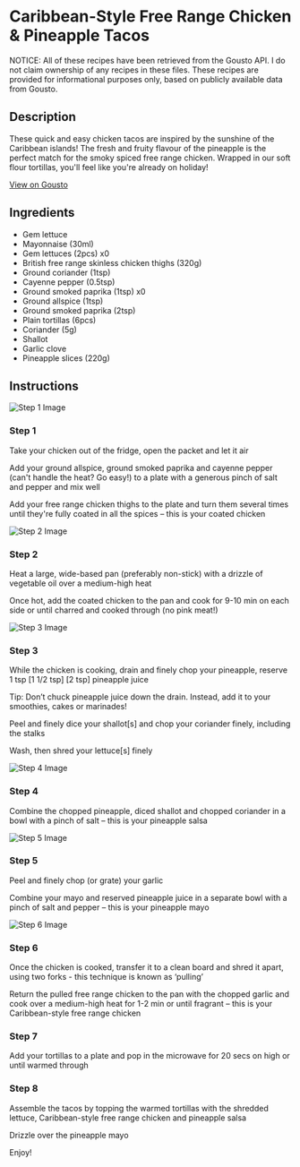 # Caribbean-Style Free Range Chicken & Pineapple Tacos

NOTICE: All of these recipes have been retrieved from the Gousto API. I do not claim ownership of any recipes in these files. These recipes are provided for informational purposes only, based on publicly available data from Gousto.

## Description

These quick and easy chicken tacos are inspired by the sunshine of the Caribbean islands! The fresh and fruity flavour of the pineapple is the perfect match for the smoky spiced free range chicken. Wrapped in our soft flour tortillas, you'll feel like you're already on holiday!

[View on Gousto](https://www.gousto.co.uk/recipes/cookbook/caribbean-style-free-range-chicken-pineapple-tacos)

## Ingredients

- Gem lettuce
- Mayonnaise (30ml)
- Gem lettuces (2pcs) x0
- British free range skinless chicken thighs (320g)
- Ground coriander (1tsp)
- Cayenne pepper (0.5tsp)
- Ground smoked paprika (1tsp) x0
- Ground allspice (1tsp)
- Ground smoked paprika (2tsp)
- Plain tortillas (6pcs)
- Coriander (5g)
- Shallot
- Garlic clove
- Pineapple slices (220g)

## Instructions

![Step 1 Image](https://production-media.gousto.co.uk/cms/recipe-step-image/Step-1-1688462397388-x200.jpg)

### Step 1

Take your chicken out of the fridge, open the packet and let it air

Add your ground allspice, ground smoked paprika and cayenne pepper (can't handle the heat? Go easy!) to a plate with a generous pinch of salt and pepper and mix well

Add your free range chicken thighs to the plate and turn them several times until they're fully coated in all the spices – this is your coated chicken

![Step 2 Image](https://production-media.gousto.co.uk/cms/recipe-step-image/Step-2-1688462400405-x200.jpg)

### Step 2

Heat a large, wide-based pan (preferably non-stick) with a drizzle of vegetable oil over a medium-high heat

Once hot, add the coated chicken to the pan and cook for 9-10 min on each side or until charred and cooked through (no pink meat!)

![Step 3 Image](https://production-media.gousto.co.uk/cms/recipe-step-image/Step-3-1688462403485-x200.jpg)

### Step 3

While the chicken is cooking, drain and finely chop your pineapple, reserve 1 tsp <span class="text-purple">[1 1/2 tsp]</span> <span class="text-danger">[2 tsp]</span> pineapple juice

Tip: Don’t chuck pineapple juice down the drain. Instead, add it to your smoothies, cakes or marinades!

Peel and finely dice your shallot[s] and chop your coriander finely, including the stalks

Wash, then shred your lettuce[s] finely

![Step 4 Image](https://production-media.gousto.co.uk/cms/recipe-step-image/Step-4-1688462406204-x200.jpg)

### Step 4

Combine the chopped pineapple, diced shallot and chopped coriander in a bowl with a pinch of salt – this is your pineapple salsa

![Step 5 Image](https://production-media.gousto.co.uk/cms/recipe-step-image/Step-5-1688462408924-x200.jpg)

### Step 5

Peel and finely chop (or grate) your garlic

Combine your mayo and reserved pineapple juice in a separate bowl with a pinch of salt and pepper – this is your pineapple mayo

![Step 6 Image](https://production-media.gousto.co.uk/cms/recipe-step-image/Step-6-1688462412580-x200.jpg)

### Step 6

Once the chicken is cooked, transfer it to a clean board and shred it apart, using two forks - this technique is known as ‘pulling’

Return the pulled free range chicken to the pan with the chopped garlic and cook over a medium-high heat for 1-2 min or until fragrant – this is your Caribbean-style free range chicken

### Step 7

Add your tortillas to a plate and pop in the microwave for 20 secs on high or until warmed through

### Step 8

Assemble the tacos by topping the warmed tortillas with the shredded lettuce, Caribbean-style free range chicken and pineapple salsa

Drizzle over the pineapple mayo

Enjoy!


